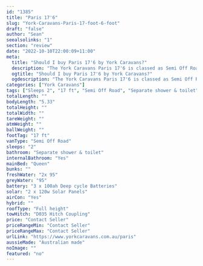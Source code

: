 ```yaml
---
id: "1385"
title: "Paris 17'6"
slug: "York-Caravans-Paris-17-foot-6-foot"
draft: "false"
author: "Sean"
seealsolinks: "1"
section: "review"
date: "2022-10-10T22:00:09+11:00"
meta:
  title: "Should I buy Paris 17'6 by York Caravans?"
  description: "The York Caravans Paris 17'6 is classed as Semi Off Road, and sleeps 2 people. It is Australian made and comes in at 17 ft. It generally has Separate shower & toilet."
  ogtitle: "Should I buy Paris 17'6 by York Caravans?"
  ogdescription: "The York Caravans Paris 17'6 is classed as Semi Off Road, and sleeps 2 people. It is Australian made and comes in at 17 ft. It generally has Separate shower & toilet."
categories: ["York Caravans"]
tags: ["Sleeps 2", "17 ft", "Semi Off Road", "Separate shower & toilet", "Full height", "Price Unknown"]
totalLength: ""
bodyLength: "5.33"
totalHeight: ""
totalWidth: ""
tareWeight: ""
atmWeight: ""
ballWeight: ""
footTag: "17 ft"
vanType: "Semi Off Road"
sleeps: "2"
bathroom: "Separate shower & toilet"
internalBathroom: "Yes"
mainBed: "Queen"
bunks: ""
freshWater: "2x 95"
greyWater: "95"
battery: "3 x 100ah Deep cycle Batteries"
solar: "2 x 120w Solar Panels"
airCon: "Yes"
hybrid: ""
roofType: "Full height"
towHitch: "D035 Hitch Coupling"
price: "Contact Seller"
priceRangeMin: "Contact Seller"
priceRangeMax: "Contact Seller"
urlLink: "https://www.yorkcaravans.com.au/paris"
aussieMade: "Australian made"
noImage: ""
featured: "no"
---
```

